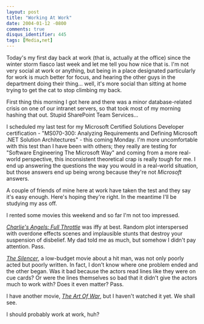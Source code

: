 ```yaml
---
layout: post
title: "Working At Work"
date: 2004-01-12 -0800
comments: true
disqus_identifier: 445
tags: [Media,net]
---
```

Today's my first day back at work (that is, actually at the office)
since the winter storm fiasco last week and let me tell you how nice
that is. I'm not very social at work or anything, but being in a place
designated particularly for work is much better for focus, and hearing
the other guys in the department doing their thing... well, it's more
social than sitting at home trying to get the cat to stop climbing my
back.
 
 First thing this morning I got here and there was a minor
database-related crisis on one of our intranet servers, so that took
most of my morning hashing that out. Stupid SharePoint Team Services...
 
 I scheduled my last test for my Microsoft Certified Solutions Developer
certification - "MS070-300: Analyzing Requirements and Defining
Microsoft .NET Solution Architectures" - this coming Monday. I'm more
uncomfortable with this test than I have been with others; they really
are testing for "Software Engineering The Microsoft Way" and coming from
a more real-world perspective, this inconsistent theoretical crap is
really tough for me. I end up answering the questions the way you would
in a real-world situation, but those answers end up being wrong because
they're not *Microsoft* answers.
 
 A couple of friends of mine here at work have taken the test and they
say it's easy enough. Here's hoping they're right. In the meantime I'll
be studying my ass off.
 
 I rented some movies this weekend and so far I'm not too impressed.
 
 [*Charlie's Angels: Full
Throttle*](http://www.amazon.com/exec/obidos/ASIN/B00005JLYW/mhsvortex)
was iffy at best. Random plot interspersed with overdone effects scenes
and implausible stunts that destroy your suspension of disbelief. My dad
told me as much, but somehow I didn't pay attention. Pass.
 
 [*The
Silencer*](http://www.amazon.com/exec/obidos/ASIN/1573629731/mhsvortex),
a low-budget movie about a hit man, was not only poorly acted but poorly
written. In fact, I don't know where one problem ended and the other
began. Was it bad because the actors read lines like they were on cue
cards? Or were the lines themselves so bad that it didn't give the
actors much to work with? Does it even matter? Pass.
 
 I have another movie, [*The Art Of
War*](http://www.amazon.com/exec/obidos/ASIN/B00003CXMV/mhsvortex), but
I haven't watched it yet. We shall see.
 
 I should probably work at work, huh?
